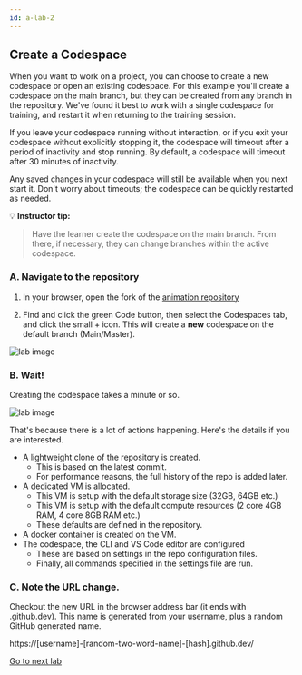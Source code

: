 ```yaml
---
id: a-lab-2
---
```


## Create a Codespace

When you want to work on a project, you can choose to create a new codespace or open an existing codespace. For this example you'll create a codespace on the main branch, but they can be created from any branch in the repository. We've found it best to work with a single codespace for training, and restart it when returning to the training session.

If you leave your codespace running without interaction, or if you exit your codespace without explicitly stopping it, the codespace will timeout after a period of inactivity and stop running. By default, a codespace will timeout after 30 minutes of inactivity.  

Any saved changes in your codespace will still be available when you next start it. Don't worry about timeouts; the codespace can be quickly restarted as needed.

💡 **Instructor tip:**

> Have the learner create the codespace on the main branch. From there, if necessary, they can change branches within the active codespace.

### A. Navigate to the repository

1. In your browser, open the fork of the [animation repository](https://github.com/octocloudlabs/supercharge-canvas-fun)

2. Find and click the green Code button, then select the Codespaces tab, and click the small + icon.  This will create a **new** codespace on the default branch (Main/Master).

<img src='../assets/img/a-lab-01-01.png' alt="lab image" class="img-lab" >

### B. Wait! 

Creating the codespace takes a minute or so. 
	
<img src='../assets/img/a-lab-01-02.png' alt="lab image" class="img-lab" >
	
That's because there is a lot of actions happening. Here's the details if you are interested.


* A lightweight clone of the repository is created. 
  * This is based on the latest commit.
  * For performance reasons, the full history of the repo is added later.
* A dedicated VM is allocated.
  * This VM is setup with the default storage size (32GB, 64GB etc.)
  * This VM is setup with the default compute resources (2 core 4GB RAM, 4 core 8GB RAM etc.)
   * These defaults are defined in the repository.
* A docker container is created on the VM. 
* The codespace, the CLI and VS Code editor are configured
  * These are based on settings in the repo configuration files.
  * Finally, all commands specified in the settings file are run.

### C. Note the URL change. 

Checkout the new URL in the browser address bar (it ends with .github.dev). This name is generated from your username, plus a random GitHub generated name.  

https://[username]-[random-two-word-name]-[hash].github.dev/

[Go to next lab ](../walt/lab-3.html)


